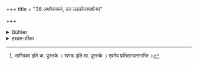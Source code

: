 +++
title = "36 अथोपनयनं, तत उदकोपस्पर्शनम्"

+++

<details><summary>Bühler</summary>

36. Afterwards they may be initiated, and then they must bathe (daily),
</details>

<details><summary>हरदत्त-टीका</summary>

## सूत्रम्
अथोपनयनम् ॥३६॥   
तत उदकोपस्पर्शनम् ॥ ३७ ॥  
### टिप्पनी
गते ॥ ३६॥ ३७॥  

इत्यापस्तम्बधर्मसूत्रे प्रथमप्रश्ने प्रथमा [^१]कण्डिका।  

[^१]:  

    खण्डिका इति क. पुस्तके । खण्डः इति ख. पुस्तके । एवमेव प्रतिखण्डसमाप्ति ॥
</details>
